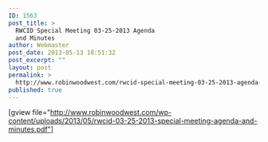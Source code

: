 ```yaml
---
ID: 1563
post_title: >
  RWCID Special Meeting 03-25-2013 Agenda
  and Minutes
author: Webmaster
post_date: 2013-05-13 18:51:32
post_excerpt: ""
layout: post
permalink: >
  http://www.robinwoodwest.com/rwcid-special-meeting-03-25-2013-agenda-and-minutes/
published: true
---
```

[gview file="http://www.robinwoodwest.com/wp-content/uploads/2013/05/rwcid-03-25-2013-special-meeting-agenda-and-minutes.pdf"]